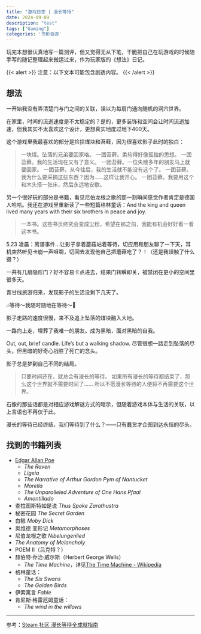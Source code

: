```yaml
---
title: "游戏日志 | 漫长等待"
date: 2024-09-09
description: "test"
tags: ["Gaming"]
categories: '书影音游'
---
```


玩完本想很认真地写一篇测评，但又觉得无从下笔，干脆把自己在玩游戏的时候随手写的随记整理起来搬运过来，作为玩家版的《想法》日记。
<!--more-->

{{< alert  >}}
注意：以下文本可能包含剧透内容。
{{< /alert  >}}

## 想法

一开始我没有弄清楚门与门之间的关联，误以为每扇门通向随机的洞穴世界。

在家里，时间的流逝速度是不太稳定的？是的，更多装饰和空间会让时间流逝加速，但我其实不太喜欢这个设计，更想真实地度过地下400天。

这个游戏里我最喜欢的部分是捡拾煤块和苔藓，因为很喜欢影子此时的独白：

> 一块煤。坠落的兄弟要回家咯。
> 一团苔藓。柔软得好像孤独的思想。
> 一团苔藓。我的生活现在又有了意义。
> 一团苔藓。一位失散多年的朋友马上就要回家。
> 一团苔藓。从今往后，我的生活就不能没有这个了。
> 一团苔藓。我为什么要采摘这些东西？因为……这样让我开心。
> 一团苔藓。我要用这个和木头搭一张床，然后永远地安歇。

另一个很好玩的部分是书籍，看见尼伯龙根之歌的那一刻瞬间感觉作者肯定是德国人哈哈。我还在游戏里重新读了一些短篇格林童话：And the king and queen lived many years with their six brothers in peace and joy.

> 一本书。这些书页终究会变成尘粉，希望在那之前，我能有机会好好看一看这本书。

5.23 凌晨：离谱事件…让影子拿着蘑菇站着等待，切应用和朋友聊了一下天，耳机突然听见卡崩一声咀嚼，切回去发现他自己把蘑菇吃了？！（还是我误触了什么键？）

一共有几扇隐形门？好不容易卡点进去，结果门转瞬即关，被禁闭在更小的空间里很多天。

青甘线旅游归来，发现影子的生活没剩下几天了。

🎶等待～我随时随地在等待～🎵

影子走路的速度很慢，来不及追上坠落的煤块融入大地。

一路向上走，埋葬了我唯一的朋友。成为黑暗，面对黑暗的自我。

Out, out, brief candle. Life’s but a walking shadow. 尽管很想一路走到坠落的尽头，但黑暗的好奇心战胜了死亡的念头。

影子总是梦到自己不同的结局。

> 只要时间还在，就总会有漫长的等待。
> 如果所有漫长的等待都结束了，那么这个世界就不需要时间了……
> 所以不愿漫长等待的人便将不再需要这个世界。

石像的那些话都是对相应游戏解谜方式的暗示，但随着游戏本体与生活的关联，以上言语也不再仅于此。

漫长的等待已经终结，我们等待到了什么？——只有蠢货才企图到达永恒的尽头。


## 找到的书籍列表

- [Edgar Allan Poe](https://en.wikipedia.org/wiki/Edgar_Allan_Poe)
	- *The Raven*
	- *Ligeia*
	- *The Narrative of Arthur Gordon Pym of Nantucket*
	- *Morella*
	- *The Unparalleled Adventure of One Hans Pfaal*
	- *Amontillado*
- 查拉图斯特如是说 *Thus Spoke Zarathustra*
- 秘密花园 *The Secret Garden*
- 白鲸 *Moby Dick*
- 奥维德 变形记 *Metamorphoses*
- 尼伯龙根之歌 *Nibelungenlied*
- *The Anatomy of Melancholy*
- POEM II（吕克特？）
- 赫伯特·乔治·威尔斯（Herbert George Wells）
	- *The Time Machine*，详见[The Time Machine - Wikipedia](https://en.wikipedia.org/wiki/The_Time_Machine)
- 格林童话：
	- *The Six Swans*
	- *The Golden Birds*
- 伊索寓言 *Fable*
- 肯尼斯·格雷厄姆童话：
	- *The wind in the willows*


---

参考：[Steam 社区 漫长等待全成就指南](https://steamcommunity.com/sharedfiles/filedetails/?id=2045137218)